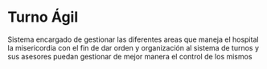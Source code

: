 # Turno Ágil
Sistema encargado de gestionar las diferentes areas que maneja el hospital la misericordia con el fin de dar orden y organización al sistema de turnos y sus asesores puedan gestionar de mejor manera el control de los mismos
